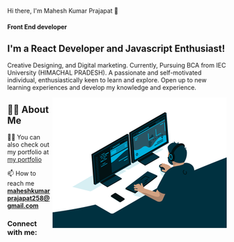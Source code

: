 Hi there, I'm Mahesh Kumar Prajapat 👋
#### Front End developer

## I'm a React Developer and Javascript Enthusiast!


Creative Designing,
and Digital marketing. Currently, Pursuing BCA from IEC University (HIMACHAL PRADESH). A passionate and self-motivated individual, enthusiastically keen to learn and explore. Open up to new learning experiences and develop my knowledge and experience. 

<img align="right" alt="Coding" width="400" src="https://raw.githubusercontent.com/shameemreza/shameemreza/master/code.gif">
<!-- <img align="right" alt="Coding" width="340" src="https://i.pinimg.com/originals/7d/f2/6f/7df26fa959d20fa16bf8223205cd949b.gif"> -->

## 🙋‍♂️ About Me

👨‍💻 You can also check out my portfolio at [my portfolio](https://mahesh-kp.vercel.app/)

📫 How to reach me **maheshkumarprajapat258@gmail.com**

<!-- - ⚡ Fun fact **I think I am funny XD** -->
### Connect with me:
